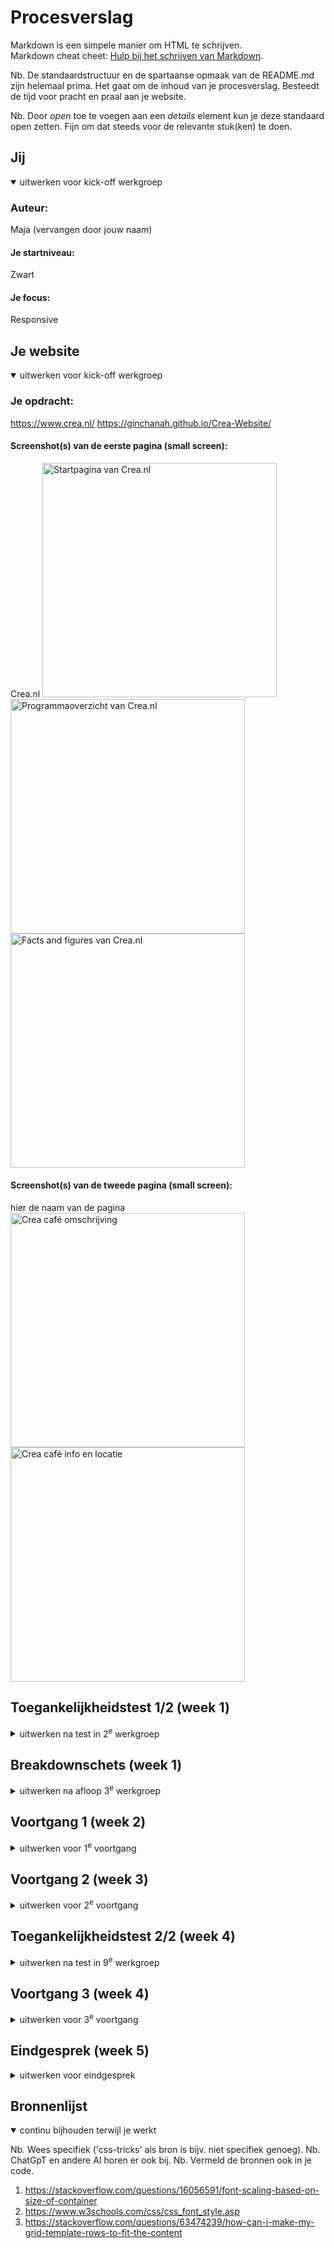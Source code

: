 # Procesverslag
Markdown is een simpele manier om HTML te schrijven.  
Markdown cheat cheet: [Hulp bij het schrijven van Markdown](https://github.com/adam-p/markdown-here/wiki/Markdown-Cheatsheet).

Nb. De standaardstructuur en de spartaanse opmaak van de README.md zijn helemaal prima. Het gaat om de inhoud van je procesverslag. Besteedt de tijd voor pracht en praal aan je website.

Nb. Door *open* toe te voegen aan een *details* element kun je deze standaard open zetten. Fijn om dat steeds voor de relevante stuk(ken) te doen.





## Jij

<details open>
  <summary>uitwerken voor kick-off werkgroep</summary>

  ### Auteur:
  Maja (vervangen door jouw naam)

  #### Je startniveau:
  Zwart

  #### Je focus:
  Responsive
 
</details>





## Je website

<details open>
  <summary>uitwerken voor kick-off werkgroep</summary>

  ### Je opdracht:
  https://www.crea.nl/
  https://ginchanah.github.io/Crea-Website/

  #### Screenshot(s) van de eerste pagina (small screen): 
  Crea.nl 
  <img src="readme-images/creascreenshot1-1.png" width="375px" alt="Startpagina van Crea.nl">
  <img src="readme-images/creascreenshot1-2.png" width="375px" alt="Programmaoverzicht van Crea.nl">
  <img src="readme-images/creascreenshot1-3.png" width="375px" alt="Facts and figures van Crea.nl">

  #### Screenshot(s) van de tweede pagina (small screen):
  hier de naam van de pagina  
  <img src="readme-images/creascreenshot2-1.png" width="375px" alt="Crea café omschrijving">
  <img src="readme-images/creascreenshot2-2.png" width="375px" alt="Crea café info en locatie">
 
</details>



## Toegankelijkheidstest 1/2 (week 1)

<details>
  <summary>uitwerken na test in 2<sup>e</sup> werkgroep</summary>

  ### Bevindingen
  Lijst met je bevindingen die in de test naar voren kwamen:
  Website Sabrina: Mojo.nl

  De afbeeldingen hebben geen goede naam,
  Ik blijf hangen in de navigatie lijst
  Soms zeggen ze "link" en "clickable" maar het is niet clickable, ik kom niet verder
  "Item was removed" ik weet niet wat geselecteerd was
  ik blijf hangen in een group, hij zegt dat ik eruit ben maar ik kom nog steeds niet verder
  als ik headers laat voorlezen krijg ik allemaal namen die nergens op slaan, geen idee wat er staat op die website
  het is onmogelijk om op de knop te komen waar je een kaartje moet kopen

  ### Fotos van WCAG checklist website Crea
  <img src="readme-images/WCAG-1.jpeg" width="375px" alt="WCAG checklist foto">
  <img src="readme-images/WCAG-2.jpeg" width="375px" alt="WCAG checklist foto">
  <img src="readme-images/WCAG-3.jpeg" width="375px" alt="WCAG checklist foto">
  <img src="readme-images/WCAG-4.jpeg" width="375px" alt="WCAG checklist foto">
  <img src="readme-images/WCAG-5.jpeg" width="375px" alt="WCAG checklist foto">

  Ik moet vooral aan de slag met kleuren, controls en images verbeteren.

</details>



## Breakdownschets (week 1)

<details>
  <summary>uitwerken na afloop 3<sup>e</sup> werkgroep</summary>

  ### de hele pagina: 
  <img src="readme-images/breakdown-schets.png" width="375px" alt="breakdown van de hele pagina">

  ### dynamisch deel: Filter
  <img src="readme-images/breakdown-filter.png" width="375px" alt="breakdown van een dynamische filter">

  ### wellicht nog een dynamisch deel: Hamburger menu 
  <img src="readme-images/breakdown-hamburgermenu.png" width="375px" alt="breakdown van een dynamisch hamburger menu">

</details>





## Voortgang 1 (week 2)

<details>
  <summary>uitwerken voor 1<sup>e</sup> voortgang</summary>

  ### Stand van zaken
  Ik heb de body eerst een margin van 1 gegeven maar daarom moest ik, om de hele pagina in te vullen, de eerste section een margin van -1 geven, en duurde heel lang voordat de styling er goed in zat. Waarschijnlijk moet ik de margin van de body aanpassen en dan ook nog de section veranderen maar ik heb er al zo veel tijd aan besteed dat ik dat nu lastig vindt. Verder moet ik vooral verder met styling van de rest van de pagina. 
  De eerste section geeft in de originele pagina de tekst via een image weer, maar dat moet anderes, dus ik moet daarvoor nog een betere vormgeving verzinnen.

  <img src="readme-images/proces-week1.png" width="375px" alt="proces van website en code">

  De header is nu nog niet responsive genoeg, moet nog beter voor desktop formaat.

  <img src="readme-images/proces-week1-2.png" width="375px" alt="proces van website">



  ### Agenda voor meeting
  samen met je groepje opstellen

  | student 1      | student 2          | student 3    | student 4        |
  | ---            | ---                | ---          | ---              |
  | dit bespreken  | en dit             | en ik dit    | en dan ik dat    |
  | en dat ook nog | dit als er tijd is | nog een punt | dit wil ik zeker |
  | ...            | ...                | ...          | ...              |

  Niet gedaan!


  ### Verslag van meeting
  hier na afloop snel de uitkomsten van de meeting vastleggen

  - ik ben nog niet heel goed op weg, ik heb alleen maar styling van de header en de eerste section
  -margin van de body aanpassen
  -styling van de eerste section veranderen
  -vormgeving van section 1 aanpassen en mooier maken
  -header responsive maken

</details>





## Voortgang 2 (week 3)

<details>
  <summary>uitwerken voor 2<sup>e</sup> voortgang</summary>

  ### Stand van zaken
  De styling van de eerste section is nu wel beter maar nog niet goed. Ik ga dit tot het laaste moment uitstellen omdat ik niet echt verder kom omdat ik alleen maar hieraan werk en niet weet hoe ik dat goed kan doen.

  De styling is nu wel veranderd en de body heeft een margin van 0 zodat ik geen margin: -1 voor de andere elementen moet gebruiken.

   <img src="readme-images/week-2-1.png" width="375px" alt="proces van website en code">

   Ik heb het menu gemaakt en hover states toegevoegd, die een betere contrast hebben dan de originele website.

   <img src="readme-images/week-2.png" width="375px" alt="proces van website en code">

   Ik heb nu ook een responsive grid voor de tweede section en beter kleurcontrast. 

   <img src="readme-images/week-2-2.png" width="375px" alt="proces van website en code">

   De derde section is nu ook in een responsive grid en beter kleurcontrast. Ik ben vooral trotz erop dat het image altijd binnen de verhoudingen van de figure blijft.

   <img src="readme-images/week-2-3.png" width="375px" alt="proces van website en code">

   <img src="readme-images/week-2-4.png" width="375px" alt="proces van website en code">

   verder moet ik vooral alles nog aanpassen en verder uitwerken, zoals bij section 4.

    <img src="readme-images/week-2-5.png" width="375px" alt="proces van website en code">
  


  ### Agenda voor meeting
  samen met je groepje opstellen

  | student 1      | student 2          | student 3    | student 4        |
  | ---            | ---                | ---          | ---              |
  | dit bespreken  | en dit             | en ik dit    | en dan ik dat    |
  | en dat ook nog | dit als er tijd is | nog een punt | dit wil ik zeker |
  | ...            | ...                | ...          | ...              |
 
 Niet gedaan!

  ### Verslag van meeting
  hier na afloop snel de uitkomsten van de meeting vastleggen

  - de vierde section uitwerken
  - de rest van de pagina afmaken
  - meer focus leggen of responsiveness en dat nog verder afmaken
- ...

</details>





## Toegankelijkheidstest 2/2 (week 4)

<details>
  <summary>uitwerken na test in 9<sup>e</sup> werkgroep</summary>

  ### Bevindingen
  Lijst met je bevindingen die in de test naar voren kwamen (geef ook aan wat er verbeterd is):

</details>





## Voortgang 3 (week 4)

<details>
  <summary>uitwerken voor 3<sup>e</sup> voortgang</summary>

  ### Stand van zaken

  Ik heb nu eindelijk mijn eerste section gefixt met de scrollable articles erin, want ik vond ze zelf eerst heel moeilijk om vorm te geven maar ik heb nu een oplossing gevonden door de div met de tekst erin een achtergrond te geven.

  <img src="readme-images/week-4-1.png" width="375px" alt="proces van website en code">

  Ook heb ik eindelijk de laastste section en de footer uitgewerkt.

  <img src="readme-images/week-4-2.png" width="375px" alt="proces van website en code">

  Nu moet ik vooral aan de slag met de responsiveness. Ik moet nog een aantal media queries aanmaken om vooral de menu als menu-balk weer te geven in plaats van een hamburger menu. Ook moet alles als het groter wordt gewoon nog een beetje mooier zijn.

  <img src="readme-images/week-4-3.png" width="375px" alt="proces van website en code">

  En er zijn natuurlijk ook nog een aantal dingen van de WCAG checklist die ik nog in mijn website moet toepassen.






  ### Agenda voor meeting
  samen met je groepje opstellen

  | student 1      | student 2          | student 3    | student 4        |
  | ---            | ---                | ---          | ---              |
  | dit bespreken  | en dit             | en ik dit    | en dan ik dat    |
  | en dat ook nog | dit als er tijd is | nog een punt | dit wil ik zeker |
  | ...            | ...                | ...          | ...              |


  Niet gedaan! 


  ### Verslag van meeting
  hier na afloop snel de uitkomsten van de meeting vastleggen

  - media queries toevoegen
  - website mooier maken
  - alles op responsiveness testen
  - WCAG checklist punten toepassen

</details>





## Eindgesprek (week 5)

<details>
  <summary>uitwerken voor eindgesprek</summary>

  ### Je uitkomst - karakteristiek screenshots:
  <img src="readme-images/dummy-plaatje.jpg" width="375px" alt="uitomst opdracht 1">


  ### Dit ging goed/Heb ik geleerd: 
  Korte omschrijving met plaatjes

  <img src="readme-images/dummy-plaatje.jpg" width="375px" alt="top">


  ### Dit was lastig/Is niet gelukt:
  Korte omschrijving met plaatjes

  <img src="readme-images/dummy-plaatje.jpg" width="375px" alt="bummer">
</details>





## Bronnenlijst

<details open>
  <summary>continu bijhouden terwijl je werkt</summary>

  Nb. Wees specifiek ('css-tricks' als bron is bijv. niet specifiek genoeg). 
  Nb. ChatGpT en andere AI horen er ook bij.
  Nb. Vermeld de bronnen ook in je code.

  1. https://stackoverflow.com/questions/16056591/font-scaling-based-on-size-of-container
  2. https://www.w3schools.com/css/css_font_style.asp
  3. https://stackoverflow.com/questions/63474239/how-can-i-make-my-grid-template-rows-to-fit-the-content

</details>